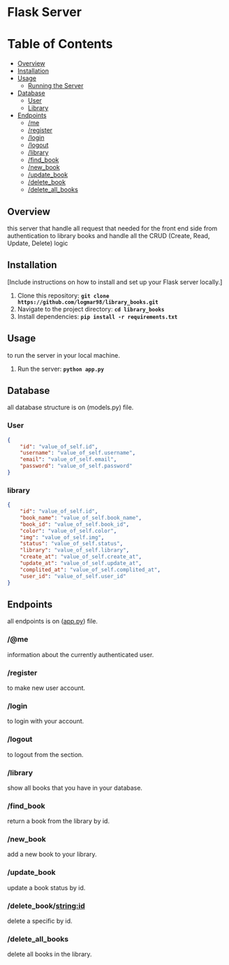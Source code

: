 # Flask Server

# Table of Contents

- [Overview](#overview)
- [Installation](#installation)
- [Usage](#usage)
  - [Running the Server](#running-the-server)
- [Database](#database)
  - [User](#user)
  - [Library](#library)
- [Endpoints](#endpoints)
  - [/me](#me)
  - [/register](#register)
  - [/login](#login)
  - [/logout](#logout)
  - [/library](#library-1)
  - [/find_book](#find-book)
  - [/new_book](#new-book)
  - [/update_book](#update-book)
  - [/delete_book](#delete-bookid)
  - [/delete_all_books](#delete-all-books)

## Overview

this server that handle all request that needed for the front end side from authentication to library books and handle all the CRUD (Create, Read, Update, Delete) logic

## **Installation**

[Include instructions on how to install and set up your Flask server locally.]

1. Clone this repository: **`git clone https://github.com/logmar98/library_books.git`**
2. Navigate to the project directory: **`cd library_books`**
3. Install dependencies: **`pip install -r requirements.txt`**

## **Usage**

to run the server in your local machine.

1. Run the server: **`python app.py`**

## Database

all database structure is on (models.py) file.

### User

```json
{
    "id": "value_of_self.id",
    "username": "value_of_self.username",
    "email": "value_of_self.email",
    "password": "value_of_self.password"
}

```

### library

```json
{
    "id": "value_of_self.id",
    "book_name": "value_of_self.book_name",
    "book_id": "value_of_self.book_id",
    "color": "value_of_self.color",
    "img": "value_of_self.img",
    "status": "value_of_self.status",
    "library": "value_of_self.library",
    "create_at": "value_of_self.create_at",
    "update_at": "value_of_self.update_at",
    "complited_at": "value_of_self.complited_at",
    "user_id": "value_of_self.user_id"
}

```

## **Endpoints**

all endpoints is on ([app.py](http://app.py)) file.

### /@me

information about the currently authenticated user.

### /register

to make new user account.

### /login

to login with your account.

### /logout

to logout from the section.

### /library

show all books that you have in your database.

### /find_book

return a book from the library by id.

### /new_book

add a new book to your library.

### /update_book

update a book status by id.

### /delete_book/<string:id>

delete a specific by id.

### /delete_all_books

delete all books in the library.